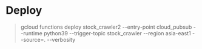 # Deploy

> gcloud functions deploy stock_crawler2 --entry-point cloud_pubsub --runtime python39 --trigger-topic stock_crawler --region asia-east1 --source=. --verbosity
